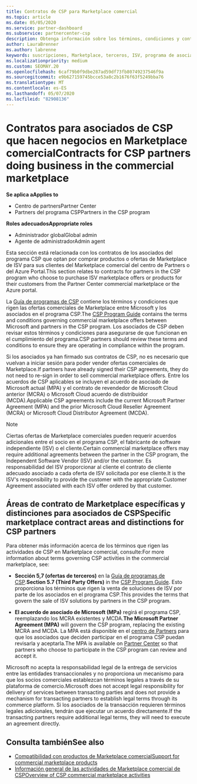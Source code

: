 ```yaml
---
title: Contratos de CSP para Marketplace comercial
ms.topic: article
ms.date: 05/05/2020
ms.service: partner-dashboard
ms.subservice: partnercenter-csp
description: Obtenga información sobre los términos, condiciones y contratos de las suscripciones a productos ISV de terceros adquiridos por los asociados de CSP en Marketplace comercial.
author: LauraBrenner
ms.author: labrenne
keywords: suscripciones, Marketplace, terceros, ISV, programa de asociados de CSP, contratos, venta, compra,
ms.localizationpriority: medium
ms.custom: SEOMAY.20
ms.openlocfilehash: 6caf79b0f9dbe287ad59df73fb80749237546f9a
ms.sourcegitcommit: e9b627159745bcce53a8c2b1676f63f5249bba76
ms.translationtype: MT
ms.contentlocale: es-ES
ms.lasthandoff: 05/07/2020
ms.locfileid: "82908136"
---
```

# <a name="contracts-for-csp-partners-doing-business-in-the-commercial-marketplace"></a><span data-ttu-id="c43e7-104">Contratos para asociados de CSP que hacen negocios en Marketplace comercial</span><span class="sxs-lookup"><span data-stu-id="c43e7-104">Contracts for CSP partners doing business in the commercial marketplace</span></span>

<span data-ttu-id="c43e7-105">**Se aplica a**</span><span class="sxs-lookup"><span data-stu-id="c43e7-105">**Applies to**</span></span>

- <span data-ttu-id="c43e7-106">Centro de partners</span><span class="sxs-lookup"><span data-stu-id="c43e7-106">Partner Center</span></span>
- <span data-ttu-id="c43e7-107">Partners del programa CSP</span><span class="sxs-lookup"><span data-stu-id="c43e7-107">Partners in the CSP program</span></span>

<span data-ttu-id="c43e7-108">**Roles adecuados**</span><span class="sxs-lookup"><span data-stu-id="c43e7-108">**Appropriate roles**</span></span>

- <span data-ttu-id="c43e7-109">Administrador global</span><span class="sxs-lookup"><span data-stu-id="c43e7-109">Global admin</span></span>
- <span data-ttu-id="c43e7-110">Agente de administrador</span><span class="sxs-lookup"><span data-stu-id="c43e7-110">Admin agent</span></span>

<span data-ttu-id="c43e7-111">Esta sección está relacionada con los contratos de los asociados del programa CSP que optan por comprar productos o ofertas de Marketplace de ISV para sus clientes del Marketplace comercial del centro de Partners o del Azure Portal.</span><span class="sxs-lookup"><span data-stu-id="c43e7-111">This section relates to contracts for partners in the CSP program who choose to purchase ISV marketplace offers or products for their customers from the Partner Center commercial marketplace or the Azure portal.</span></span>

<span data-ttu-id="c43e7-112">La [Guía de programas de CSP](https://go.microsoft.com/fwlink/p/?LinkId=617100) contiene los términos y condiciones que rigen las ofertas comerciales de Marketplace entre Microsoft y los asociados en el programa CSP.</span><span class="sxs-lookup"><span data-stu-id="c43e7-112">The [CSP Program Guide](https://go.microsoft.com/fwlink/p/?LinkId=617100) contains the terms and conditions governing commercial marketplace offers between Microsoft and partners in the CSP program.</span></span> <span data-ttu-id="c43e7-113">Los asociados de CSP deben revisar estos términos y condiciones para asegurarse de que funcionan en el cumplimiento del programa.</span><span class="sxs-lookup"><span data-stu-id="c43e7-113">CSP partners should review these terms and conditions to ensure they are operating in compliance within the program.</span></span>  

<span data-ttu-id="c43e7-114">Si los asociados ya han firmado sus contratos de CSP, no es necesario que vuelvan a iniciar sesión para poder vender ofertas comerciales de Marketplace.</span><span class="sxs-lookup"><span data-stu-id="c43e7-114">If partners have already signed their CSP agreements, they do not need to re-sign in order to sell commercial marketplace offers.</span></span> <span data-ttu-id="c43e7-115">Entre los acuerdos de CSP aplicables se incluyen el acuerdo de asociado de Microsoft actual (MPA) y el contrato de revendedor de Microsoft Cloud anterior (MCRA) o Microsoft Cloud acuerdo de distribuidor (MCDA).</span><span class="sxs-lookup"><span data-stu-id="c43e7-115">Applicable CSP agreements include the current Microsoft Partner Agreement (MPA) and the prior Microsoft Cloud Reseller Agreement (MCRA) or Microsoft Cloud Distributor Agreement (MCDA).</span></span>

>[!NOTE]
> <span data-ttu-id="c43e7-116">Ciertas ofertas de Marketplace comerciales pueden requerir acuerdos adicionales entre el socio en el programa CSP, el fabricante de software independiente (ISV) o el cliente.</span><span class="sxs-lookup"><span data-stu-id="c43e7-116">Certain commercial marketplace offers may require additional agreements between the partner in the CSP program, the Independent Software Vendor (ISV) and/or the customer.</span></span> <span data-ttu-id="c43e7-117">Es responsabilidad del ISV proporcionar al cliente el contrato de cliente adecuado asociado a cada oferta de ISV solicitada por ese cliente.</span><span class="sxs-lookup"><span data-stu-id="c43e7-117">It is the ISV's responsibility to provide the customer with the appropriate Customer Agreement associated with each ISV offer ordered by that customer.</span></span>

## <a name="specific-marketplace-contract-areas-and-distinctions-for-csp-partners"></a><span data-ttu-id="c43e7-118">Áreas de contrato de Marketplace específicas y distinciones para asociados de CSP</span><span class="sxs-lookup"><span data-stu-id="c43e7-118">Specific marketplace contract areas and distinctions for CSP partners</span></span>

<span data-ttu-id="c43e7-119">Para obtener más información acerca de los términos que rigen las actividades de CSP en Marketplace comercial, consulte:</span><span class="sxs-lookup"><span data-stu-id="c43e7-119">For more information about terms governing CSP activities in the commercial marketplace, see:</span></span>

- <span data-ttu-id="c43e7-120">**Sección 5,7 (ofertas de terceros)** en la [Guía de programas de CSP](https://go.microsoft.com/fwlink/p/?LinkId=617100).</span><span class="sxs-lookup"><span data-stu-id="c43e7-120">**Section 5.7 (Third Party Offers)** in the [CSP Program Guide](https://go.microsoft.com/fwlink/p/?LinkId=617100).</span></span> <span data-ttu-id="c43e7-121">Esto proporciona los términos que rigen la venta de soluciones de ISV por parte de los asociados en el programa CSP.</span><span class="sxs-lookup"><span data-stu-id="c43e7-121">This provides the terms that govern the sale of ISV solutions by partners in the CSP program.</span></span>

- <span data-ttu-id="c43e7-122">**El acuerdo de asociado de Microsoft (MPa)** regirá el programa CSP, reemplazando los MCRA existentes y MCDA.</span><span class="sxs-lookup"><span data-stu-id="c43e7-122">**The Microsoft Partner Agreement (MPA)** will govern the CSP program, replacing the existing MCRA and MCDA.</span></span> <span data-ttu-id="c43e7-123">La MPA está disponible en el [centro de Partners](https://partner.microsoft.com/pcv/dashboard/overview) para que los asociados que deciden participar en el programa CSP puedan revisarla y aceptarla.</span><span class="sxs-lookup"><span data-stu-id="c43e7-123">The MPA is available on [Partner Center](https://partner.microsoft.com/pcv/dashboard/overview) so that partners who choose to participate in the CSP program can review and accept it.</span></span>
  
<span data-ttu-id="c43e7-124">Microsoft no acepta la responsabilidad legal de la entrega de servicios entre las entidades transaccionales y no proporciona un mecanismo para que los socios comerciales establezcan términos legales a través de su plataforma de comercio.</span><span class="sxs-lookup"><span data-stu-id="c43e7-124">Microsoft does not accept legal responsibility for delivery of services between transacting parties and does not provide a mechanism for transacting partners to establish legal terms through its commerce platform.</span></span> <span data-ttu-id="c43e7-125">Si los asociados de la transacción requieren términos legales adicionales, tendrán que ejecutar un acuerdo directamente.</span><span class="sxs-lookup"><span data-stu-id="c43e7-125">If the transacting partners require additional legal terms, they will need to execute an agreement directly.</span></span>

## <a name="see-also"></a><span data-ttu-id="c43e7-126">Consulta también</span><span class="sxs-lookup"><span data-stu-id="c43e7-126">See also</span></span>

- [<span data-ttu-id="c43e7-127">Compatibilidad con productos de Marketplace comercial</span><span class="sxs-lookup"><span data-stu-id="c43e7-127">Support for commercial marketplace products</span></span>](csp-commercial-marketplace-support.md)
- [<span data-ttu-id="c43e7-128">Información general de las actividades de Marketplace comercial de CSP</span><span class="sxs-lookup"><span data-stu-id="c43e7-128">Overview of CSP commercial marketplace activities</span></span>](csp-commercial-marketplace-overview.md)
